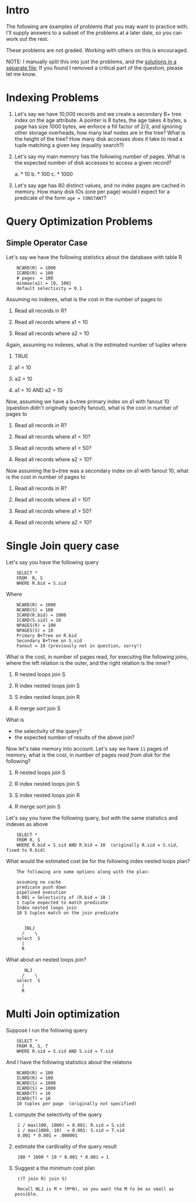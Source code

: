 # Intro

The following are examples of problems that you may want to practice with.  I'll supply answers to a subset of the problems at a later date, so you can work out the rest.

These problems are not graded.  Working with others on this is encouraged.

NOTE: I manually split this into just the problems, and the [solutions in a separate file](./queryoptproblems-solutions.md); If you found I removed a critical part of the question, please let me know.


# Indexing Problems

1. Let's say we have 10,000 records and we create a secondary B+ tree index on the age attribute.  A pointer is 8 bytes, the age takes 4 bytes, a page has size 1000 bytes, we enforce a fill factor of 2/3, and ignoring other storage overheads, how many leaf nodes are in the tree? What is the height of the tree? How many disk accesses does it take to read a tuple matching a given key (equality search?)

1. Let's say my main memory has the following number of pages.  What is the expected number of disk accesses to access a given record?

    a. * 10
    b. * 100
    c. * 1000

1. Let's say age has 80 distinct values, and no index pages are cached in memory.  How many disk IOs (one per page) would I expect for a predicate of the form `age = CONSTANT`?


# Query Optimization Problems


## Simple Operator Case

Let's say we have the following statistics about the database with table R

        NCARD(R) = 1000
        ICARD(R) = 100
        # pages  = 100
        minmax(a1) = [0, 100]
        default selectivity = 0.1

Assuming no indexes, what is the cost in the number of pages to

1. Read all records in R?

1. Read all records where a1 = 10

1. Read all records where a2 = 10

Again, assuming no indexes, what is the estimated number of tuples where

1. TRUE

1. a1 = 10

1. a2 = 10

1. a1 = 10 AND a2 = 10

Now, assuming we have a b+tree primary index on a1 with fanout 10 (question didn't originally specify fanout), what is the cost in number of pages to

1. Read all records in R?
        
1. Read all records where a1 = 10?

1. Read all records where a1 > 50?

1. Read all records where a2 = 10?

Now assuming the b+tree was a secondary index on a1 with fanout 10, what is the cost in number of pages to

1. Read all records in R?

1. Read all records where a1 = 10?

1. Read all records where a1 > 50?

1. Read all records where a2 = 10?


# Single Join query case

Let's say you have the following query

        SELECT *
        FROM  R, S
        WHERE R.bid = S.sid   

Where

        NCARD(R) = 1000
        NCARD(S) = 100
        ICARD(R.bid) = 1000
        ICARD(S.sid) = 10
        NPAGES(R) = 100
        NPAGES(S) = 10
        Primary B+Tree on R.bid
        Secondary B+Tree on S.sid  
        Fanout = 10 (previously not in question, sorry!)


What is the cost, in number of pages read, for executing the following joins, where the left relation is the outer, and the right relation is the inner?


1. R nested loops join S

1. R index nested loops join S

1. S index nested loops join R
        
1. R merge sort join S


What is

* the selectivity of the query?
* the expected number of results of the above join?  

Now let's take memory into account.  Let's say we have `11` pages of memory, what is the cost, in number of pages 
_read from disk_ for the following?

1. R nested loops join S
        
1. R index nested loops join S

1. S index nested loops join R

1. R merge sort join S

Let's say you have the following query, but with the same statistics and indexes as above

        SELECT *
        FROM R, S
        WHERE R.bid = S.sid AND R.bid = 10  (originally R.sid = S.sid, fixed to R.bid)

What would the estimated cost be for the following index nested loops plan?


        The following are some options along with the plan:

        assuming no cache
        predicate push down
        pipelined execution
        0.001 = Selectivity of (R.bid = 10 )
        1 tuple expected to match predicate
        Index nested loops join
        10 S tuples match on the join predicate


           INLJ
          /    \
        select  S
          |
          R



What about an nested loops join?


           NLJ
          /    \
        select  S
          |
          R


# Multi Join optimization

Suppose I run the following query

        SELECT *
        FROM R, S, T
        WHERE R.sid = S.sid AND S.sid = T.sid

And I have the following statistics about the relatons

        NCARD(R) = 100
        ICARD(R) = 100
        NCARD(S) = 1000
        ICARD(S) = 1000
        NCARD(T) = 10
        ICARD(T) = 10
        10 tuples per page  (originally not specified)

1. compute the selectivity of the query

        1 / max(100, 1000) = 0.001: R.sid = S.sid
        1 / max(1000, 10)  = 0.001: S.sid = T.sid
        0.001 * 0.001 = .000001

1. estimate the cardinality of the query result 

        100 * 1000 * 10 * 0.001 * 0.001 = 1

1. Suggest a the minimum cost plan

        ((T join R) join S)

        Recall NLJ is M + (M*N), so you want the M to be as small as possible.
